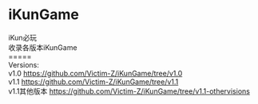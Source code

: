 # iKunGame
iKun必玩<br>
收录各版本iKunGame<br>
=====<br>
Versions:<br>
v1.0 https://github.com/Victim-Z/iKunGame/tree/v1.0<br>
v1.1 https://github.com/Victim-Z/iKunGame/tree/v1.1<br>
v1.1其他版本 https://github.com/Victim-Z/iKunGame/tree/v1.1-othervisions
